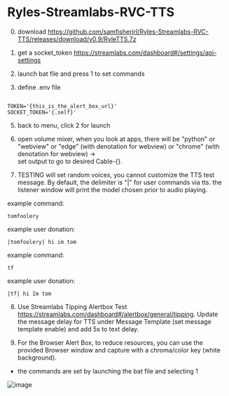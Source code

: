 # Ryles-Streamlabs-RVC-TTS
0) download https://github.com/samfisherirl/Ryles-Streamlabs-RVC-TTS/releases/download/v0.9/RyleTTS.7z

1) get a socket_token
https://streamlabs.com/dashboard#/settings/api-settings
2)  launch bat file and press 1 to set commands

3) define .env file
```env

TOKEN='{this_is_the_alert_box_url}'
SOCKET_TOKEN='{.self}'
```
5) back to menu, click 2 for launch

6) open volume mixer, when you look at apps, there will be "python" or "webview" or "edge" (with denotation for webview) or "chrome" (with denotation for webview) ->  
set output to go to desired Cable-{}. 


7) TESTING will set random voices, you cannot customize the TTS test message. By default, the delimiter is "|" for user commands via tts. the listener window will print the model chosen prior to audio playing.


example command: 

```tomfoolery```

example user donation:

```|tomfoolery| hi im tom```



example command: 

```tf```

example user donation:

```|tf| hi Im tom```



8) Use Streamlabs Tipping Alertbox Test https://streamlabs.com/dashboard#/alertbox/general/tipping. Update the message delay for TTS under Message Template (set message template enable) and add 5s to text delay.

9) For the Browser Alert Box, to reduce resources, you can use the provided Browser window and capture with a chroma/color key (white background).


- the commands are set by launching the bat file and selecting 1

![image](https://github.com/user-attachments/assets/79f6f47f-2125-43c3-ab2e-74862ed8966e)
